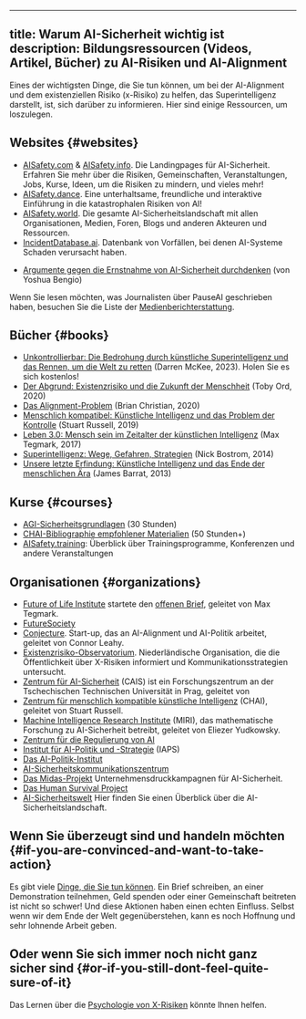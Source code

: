 

---
title: Warum AI-Sicherheit wichtig ist
description: Bildungsressourcen (Videos, Artikel, Bücher) zu AI-Risiken und AI-Alignment
---

Eines der wichtigsten Dinge, die Sie tun können, um bei der AI-Alignment und dem existenziellen Risiko (x-Risiko) zu helfen, das Superintelligenz darstellt, ist, sich darüber zu informieren.
Hier sind einige Ressourcen, um loszulegen.

## Websites {#websites}

- [AISafety.com](https://www.aisafety.com) & [AISafety.info](https://aisafety.info). Die Landingpages für AI-Sicherheit. Erfahren Sie mehr über die Risiken, Gemeinschaften, Veranstaltungen, Jobs, Kurse, Ideen, um die Risiken zu mindern, und vieles mehr!
- [AISafety.dance](https://aisafety.dance). Eine unterhaltsame, freundliche und interaktive Einführung in die katastrophalen Risiken von AI!
- [AISafety.world](https://aisafety.world/tiles/). Die gesamte AI-Sicherheitslandschaft mit allen Organisationen, Medien, Foren, Blogs und anderen Akteuren und Ressourcen.
- [IncidentDatabase.ai](https://incidentdatabase.ai/). Datenbank von Vorfällen, bei denen AI-Systeme Schaden verursacht haben.
<!-- [NavigatingAIRisks.ai](https://www.navigatingrisks.ai/). Ein Blog mit verschiedenen interessanten Artikeln. - [PauseAI.info](https://pauseai.info). Besuchen Sie den Rest der PauseAI-Seite für viele weitere Informationen und [Ressourcen](/learn), nützliche [Aktionen](/action), Experten[ Zitate](/quotes), kurze einseitige [Flyer](PauseAI_flyer.pdf), verwandte [FAQs](/faq) usw.

## Newsletter {#newsletters}

- [PauseAI Substack](https://pauseai.substack.com/): Unser Newsletter.
- [TransformerNews](https://www.transformernews.ai/) Umfassender wöchentlicher Newsletter zu AI-Sicherheit und -Governance.
- [Don't Worry About The Vase](https://thezvi.substack.com/): Ein Newsletter über AI-Sicherheit, Rationalität und andere Themen.

## Videos {#videos}

- [Kurzgesagt - A.I. ‐ Die letzte Erfindung der Menschheit?](https://www.youtube.com/watch?v=fa8k8IQ1_X0) (20 Minuten). Die Geschichte von AI und eine Einführung in das Konzept der Superintelligenz.
- [80k hours - Könnte AI die Menschheit auslöschen?](https://youtu.be/qzyEgZwfkKY?si=ief1l2PpkZ7_s6sq) (10 Minuten). Eine großartige Einführung in das Problem aus einer bodenständigen Perspektive.
- [Superintelligente AI sollte Sie beunruhigen...](https://www.youtube.com/watch?v=xBqU1QxCao8) (1 Minute). Die beste superkurze Einführung.
- [Don't look up - Die Dokumentation: Der Fall für AI als existenzielle Bedrohung](https://www.youtube.com/watch?v=U1eyUjVRir4) (17 Minuten). Eine leistungsstarke und schön bearbeitete Dokumentation über die Gefahren von AI mit vielen Expertenzitaten aus Interviews.
- [Länder entwickeln AI aus Gründen](https://youtu.be/-9V9cIixPbM?si=L9q6PF2D6h_EBEwF) (10 Minuten). Karikatur des Rennens zu einer Superintelligenz und ihrer Gefahren.
- [Max Tegmark | Ted Talk (2023)](https://www.youtube.com/watch?v=xUNx_PxNHrY) (15 Minuten). AI-Fähigkeiten verbessern sich schneller als erwartet.
- [Tristan Harris | Nobelpreis-Gipfel 2023](https://www.youtube.com/watch?v=6lVBp2XjWsg) (15 Minuten). Vortrag darüber, warum wir unsere "paleolithischen Gehirne aufwerten, unsere mittelalterlichen Institutionen aufwerten und die göttliche Technologie binden" müssen.
- [Sam Harris | Können wir AI entwickeln, ohne die Kontrolle darüber zu verlieren?](https://www.youtube.com/watch?v=8nt3edWLgIg) (15 Minuten). Ted-Talk über die verrückte Situation, in der wir uns befinden.
- [Ilya: Der AI-Wissenschaftler, der die Welt gestaltet](https://youtu.be/9iqn1HhFJ6c?si=WnzvpdsPtgCvqAZg) (12 Minuten). Mitbegründer und ehemaliger Chef-Wissenschaftler bei OpenAI erklärt, wie AGI die Kontrolle über alles übernehmen wird und warum wir sie lehren müssen, sich um Menschen zu kümmern.
- [Die Gefahren von künstlicher Intelligenz erkunden](https://www.youtube.com/watch?v=sPyu_dTSma0&t=1328s) (25 Minuten). Zusammenfassung von Cybersicherheits-, Biohazard- und Macht-suchenden AI-Risiken.
- [Warum dieser Top-AI-Guru denkt, dass wir möglicherweise in Schwierigkeiten stecken | The InnerView](https://youtu.be/YZjmZFDx-pA?si=Y7QUxTaJcuC6LVji) (26 Minuten). Interview mit Connor Leahy über AI-X-Risiken im Fernsehen.
- [Das AI-Dilemma](https://www.youtube.com/watch?v=xoVJKj8lcNQ&t=1903s) (1 Stunde). Präsentation über die Gefahren von AI und das Rennen, in dem AI-Unternehmen stecken.
- [Robert Miles' YouTube-Videos](https://www.youtube.com/watch?v=tlS5Y2vm02c&list=PLfHsskCxi_g-c62a_dmsNuHynaXsRQm40) sind ein großartiger Ort, um die meisten Grundlagen von AI-Alignment zu verstehen.

## Podcasts {#podcasts}

- [Future of Life Institute | Connor Leahy über AI-Sicherheit und warum die Welt fragil ist](https://youtu.be/cSL3Zau1X8g?si=0X3EKoxZ80_HN9Rl&t=1803). Interview mit Connor über die AI-Sicherheitsstrategien.
- [Lex Fridman | Max Tegmark: Der Fall für die Einstellung der AI-Entwicklung](https://youtu.be/VcVfceTsD0A?t=1547). Interview, das in die Details unserer aktuellen gefährlichen Situation eintaucht.
- [Sam Harris | Eliezer Yudkowsky: AI, Racing Toward the Brink](https://samharris.org/episode/SE60B0CF4B8). Gespräch über die Natur der Intelligenz, verschiedene Arten von AI, das Alignment-Problem, Ist vs. Soll und vieles mehr. Eine von vielen Episoden, die Making Sense über AI-Sicherheit hat.
- [Connor Leahy, AI-Feueralarm](https://youtu.be/pGjyiqJZPJo?t=2510). Vortrag über die Intelligenzexplosion und warum sie das wichtigste Ereignis wäre, das jemals passieren könnte.
- [Die empfohlenen Episoden des 80.000-Stunden-Podcasts zu AI](https://80000hours.org/podcast/on-artificial-intelligence/). Nicht 80.000 Stunden lang, sondern eine Zusammenstellung von Episoden des 80.000-Stunden-Podcasts über AI-Sicherheit.
- [Episoden des Future of Life Institute-Podcasts zu AI](https://futureoflife.org/podcast/?_category_browser=ai). Alle Episoden des FLI-Podcasts über die Zukunft der künstlichen Intelligenz.

Podcasts mit PauseAI-Mitgliedern finden Sie in der [Medienberichterstattung](/press).

## Artikel {#articles}

- [Das 'Don't Look Up'-Denken, das uns mit AI zum Untergang bringen könnte](https://time.com/6273743/thinking-that-could-doom-us-with-ai/) (von Max Tegmark)
- [Die Pause der AI-Entwicklungen reicht nicht aus. Wir müssen alles abschalten](https://time.com/6266923/ai-eliezer-yudkowsky-open-letter-not-enough/) (von Eliezer Yudkowsky)
- [Der Fall für die Verlangsamung von AI](https://www.vox.com/the-highlight/23621198/artificial-intelligence-chatgpt-openai-existential-risk-china-ai-safety-technology) (von Sigal Samuel)
- [Die AI-Revolution: Der Weg zur Superintelligenz](https://waitbutwhy.com/2015/01/artificial-intelligence-revolution-1.html) (von WaitButWhy)
- [Wie sich Rogue-AIs entwickeln können](https://yoshuabengio.org/2023/05/22/how-rogue-ais-may-arise/) (von Yoshua Bengio)
<!-- - [Eine lockere Einführung in AI-Doom und -Alignment](https://carado.moe/ai-doom.html)
Ich mag es und die Tatsache, dass es eine leichtere Lektüre ist, aber ich bin nicht sicher, ob ich es einfügen möchte, da es Alignment als rein technische Angelegenheit definiert und die Leute auffordert, nur technische Arbeit zu leisten -->
- [Argumente gegen die Ernstnahme von AI-Sicherheit durchdenken](https://yoshuabengio.org/2024/07/09/reasoning-through-arguments-against-taking-ai-safety-seriously/) (von Yoshua Bengio)

Wenn Sie lesen möchten, was Journalisten über PauseAI geschrieben haben, besuchen Sie die Liste der [Medienberichterstattung](/press).

## Bücher {#books}

<!-- - [AI: Unexplainable, Unpredictable, Uncontrollable](https://www.goodreads.com/book/show/197554072-ai) (Roman Yampolskiy, 2024)
Ich habe noch nichts Gutes darüber gehört -->
- [Unkontrollierbar: Die Bedrohung durch künstliche Superintelligenz und das Rennen, um die Welt zu retten](https://www.goodreads.com/book/show/202416160-uncontrollable) (Darren McKee, 2023). Holen Sie es sich kostenlos!
- [Der Abgrund: Existenzrisiko und die Zukunft der Menschheit](https://www.goodreads.com/en/book/show/50963653) (Toby Ord, 2020)
- [Das Alignment-Problem](https://www.goodreads.com/book/show/50489349-the-alignment-problem) (Brian Christian, 2020)
- [Menschlich kompatibel: Künstliche Intelligenz und das Problem der Kontrolle](https://www.goodreads.com/en/book/show/44767248) (Stuart Russell, 2019)
- [Leben 3.0: Mensch sein im Zeitalter der künstlichen Intelligenz](https://www.goodreads.com/en/book/show/34272565) (Max Tegmark, 2017)
- [Superintelligenz: Wege, Gefahren, Strategien](https://www.goodreads.com/en/book/show/20527133) (Nick Bostrom, 2014)
- [Unsere letzte Erfindung: Künstliche Intelligenz und das Ende der menschlichen Ära](https://www.goodreads.com/en/book/show/17286699) (James Barrat, 2013)

## Kurse {#courses}

- [AGI-Sicherheitsgrundlagen](https://www.agisafetyfundamentals.com/) (30 Stunden)
- [CHAI-Bibliographie empfohlener Materialien](https://humancompatible.ai/bibliography) (50 Stunden+)
- [AISafety.training](https://aisafety.training/): Überblick über Trainingsprogramme, Konferenzen und andere Veranstaltungen

## Organisationen {#organizations}

- [Future of Life Institute](https://futureoflife.org/cause-area/artificial-intelligence/) startete den [offenen Brief](https://futureoflife.org/open-letter/pause-giant-ai-experiments/), geleitet von Max Tegmark.
- [FutureSociety](https://thefuturesociety.org/about-us/)
- [Conjecture](https://www.conjecture.dev/). Start-up, das an AI-Alignment und AI-Politik arbeitet, geleitet von Connor Leahy.
- [Existenzrisiko-Observatorium](https://existentialriskobservatory.org/). Niederländische Organisation, die die Öffentlichkeit über X-Risiken informiert und Kommunikationsstrategien untersucht.
- [Zentrum für AI-Sicherheit](https://www.safe.ai/) (CAIS) ist ein Forschungszentrum an der Tschechischen Technischen Universität in Prag, geleitet von
- [Zentrum für menschlich kompatible künstliche Intelligenz](https://humancompatible.ai/about/) (CHAI), geleitet von Stuart Russell.
- [Machine Intelligence Research Institute](https://intelligence.org/) (MIRI), das mathematische Forschung zu AI-Sicherheit betreibt, geleitet von Eliezer Yudkowsky.
- [Zentrum für die Regulierung von AI](https://www.governance.ai/)
- [Institut für AI-Politik und -Strategie](https://www.iaps.ai/) (IAPS)
- [Das AI-Politik-Institut](https://theaipi.org/)
- [AI-Sicherheitskommunikationszentrum](https://aiscc.org/2023/11/01/yougov-poll-83-of-brits-demand-companies-prove-ai-systems-are-safe-before-release/)
- [Das Midas-Projekt](https://www.themidasproject.com/) Unternehmensdruckkampagnen für AI-Sicherheit.
- [Das Human Survival Project](https://thehumansurvivalproject.org/)
- [AI-Sicherheitswelt](https://aisafety.world/) Hier finden Sie einen Überblick über die AI-Sicherheitslandschaft.

## Wenn Sie überzeugt sind und handeln möchten {#if-you-are-convinced-and-want-to-take-action}

Es gibt viele [Dinge, die Sie tun können](/action).
Ein Brief schreiben, an einer Demonstration teilnehmen, Geld spenden oder einer Gemeinschaft beitreten ist nicht so schwer!
Und diese Aktionen haben einen echten Einfluss.
Selbst wenn wir dem Ende der Welt gegenüberstehen, kann es noch Hoffnung und sehr lohnende Arbeit geben.

## Oder wenn Sie sich immer noch nicht ganz sicher sind {#or-if-you-still-dont-feel-quite-sure-of-it}

Das Lernen über die [Psychologie von X-Risiken](/psychology-of-x-risk) könnte Ihnen helfen.